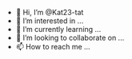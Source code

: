 - 👋 Hi, I’m @Kat23-tat
- 👀 I’m interested in ...
- 🌱 I’m currently learning ...
- 💞️ I’m looking to collaborate on ...
- 📫 How to reach me ...

<!---
Kat23-tat/Kat23-tat is a ✨ special ✨ repository because its `README.md` (this file) appears on your GitHub profile.
You can click the Preview link to take a look at your changes.
--->
